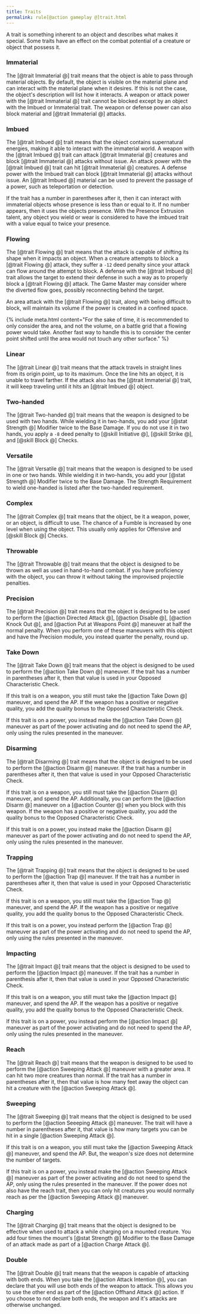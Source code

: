 ```yaml
---
title: Traits
permalink: rule[@action gameplay @]trait.html
---
```


A trait is something inherent to an object and describes what makes it special. Some traits have an effect on the combat potential of a creature or object that possess it.

### Immaterial
The [@trait Immaterial @] trait means that the object is able to pass through material objects. By default, the object is visible on the material plane and can interact with the material plane when it desires. If this is not the case, the object's description will list how it interacts. A weapon or attack power with the [@trait Immaterial @] trait cannot be blocked except by an object with the Imbued or Immaterial trait. The weapon or defense power can also block material and [@trait Immaterial @] attacks. 

### Imbued
The [@trait Imbued @] trait means that the object contains supernatural energies, making it able to interact with the immaterial world. A weapon with the [@trait Imbued @] trait can attack [@trait Immaterial @] creatures and block [@trait Immaterial @] attacks without issue. An attack power with the [@trait Imbued @] trait can hit [@trait Immaterial @] creatures. A defense power with the Imbued trait can block [@trait Immaterial @] attacks without issue. An [@trait Imbued @] material can be used to prevent the passage of a power, such as teleportation or detection.

If the trait has a number in parentheses after it, then it can interact with immaterial objects whose presence is less than or equal to it. If no number appears, then it uses the objects presence. With the Presence Extrusion talent, any object you wield or wear is considered to have the imbued trait with a value equal to twice your presence.

### Flowing
The [@trait Flowing @] trait means that the attack is capable of shifting its shape when it impacts an object. When a creature attempts to block a [@trait Flowing @] attack, they suffer a `-12` deed penalty since your attack can flow around the attempt to block. A defense with the [@trait Imbued @] trait allows the target to extend their defense in such a way as to properly block a [@trait Flowing @] attack. The Game Master may consider where the diverted flow goes, possibly reconnecting behind the target. 

An area attack with the [@trait Flowing @] trait, along with being difficult to block, will maintain its volume if the power is created in a confined space. 

{% include meta.html content="For the sake of time, it is recommended to only consider the area, and not the volume, on a battle grid that a flowing power would take. Another fast way to handle this is to consider the center point shifted until the area would not touch any other surface." %}

### Linear
The [@trait Linear @] trait means that the attack travels in straight lines from its origin point, up to its maximum. Once the line hits an object, it is unable to travel farther. If the attack also has the [@trait Immaterial @] trait, it will keep traveling until it hits an [@trait Imbued @] object.

### Two-handed
The [@trait Two-handed @] trait means that the weapon is designed to be used with two hands. While wielding it in two-hands, you add your [@stat Strength @] Modifier twice to the Base Damage. If you do not use it in two hands, you apply a `-8` deed penalty to [@skill Initiative @], [@skill Strike @], and [@skill Block @] Checks.

### Versatile
The [@trait Versatile @] trait means that the weapon is designed to be used in one or two hands. While wielding it in two-hands, you add your [@stat Strength @] Modifier twice to the Base Damage. The Strength Requirement to wield one-handed is listed after the two-handed requirement. 

### Complex
The [@trait Complex @] trait means that the object, be it a weapon, power, or an object, is difficult to use. The chance of a Fumble is increased by one level when using the object. This usually only applies for Offensive and [@skill Block @] Checks.

### Throwable
The [@trait Throwable @] trait means that the object is designed to be thrown as well as used in hand-to-hand combat. If you have proficiency with the object, you can throw it without taking the improvised projectile penalties.

### Precision
The [@trait Precision @] trait means that the object is designed to be used to perform the [@action Directed Attack @], [@action Disable @], [@action Knock Out @], and [@action Put at Weapons Point @] maneuver at half the normal penalty. When you perform one of these maneuvers with this object and have the Precision module, you instead quarter the penalty, round up.

### Take Down
The [@trait Take Down @] trait means that the object is designed to be used to perform the [@action Take Down @] maneuver. If the trait has a number in parentheses after it, then that value is used in your Opposed Characteristic Check.

If this trait is on a weapon, you still must take the [@action Take Down @] maneuver, and spend the AP. If the weapon has a positive or negative quality, you add the quality bonus to the Opposed Characteristic Check.

If this trait is on a power, you instead make the [@action Take Down @] maneuver as part of the power activating and do not need to spend the AP, only using the rules presented in the maneuver.

### Disarming
The [@trait Disarming @] trait means that the object is designed to be used to perform the [@action Disarm @] maneuver. If the trait has a number in parentheses after it, then that value is used in your Opposed Characteristic Check.

If this trait is on a weapon, you still must take the [@action Disarm @] maneuver, and spend the AP. Additionally, you can perform the [@action Disarm @] maneuver on a [@action Counter @] when you block with this weapon. If the weapon has a positive or negative quality, you add the quality bonus to the Opposed Characteristic Check.

If this trait is on a power, you instead make the [@action Disarm @] maneuver as part of the power activating and do not need to spend the AP, only using the rules presented in the maneuver.

### Trapping
The [@trait Trapping @] trait means that the object is designed to be used to perform the [@action Trap @] maneuver. If the trait has a number in parentheses after it, then that value is used in your Opposed Characteristic Check.

If this trait is on a weapon, you still must take the [@action Trap @] maneuver, and spend the AP. If the weapon has a positive or negative quality, you add the quality bonus to the Opposed Characteristic Check.

If this trait is on a power, you instead perform the [@action Trap @] maneuver as part of the power activating and do not need to spend the AP, only using the rules presented in the maneuver.

### Impacting
The [@trait Impact @] trait means that the object is designed to be used to perform the [@action Impact @] maneuver. If the trait has a number in parenthesis after it, then that value is used in your Opposed Characteristic Check.

If this trait is on a weapon, you still must take the [@action Impact @] maneuver, and spend the AP. If the weapon has a positive or negative quality, you add the quality bonus to the Opposed Characteristic Check.

If this trait is on a power, you instead perform the [@action Impact @] maneuver as part of the power activating and do not need to spend the AP, only using the rules presented in the maneuver.

### Reach

The [@trait Reach @] trait means that the weapon is designed to be used to perform the [@action Sweeping Attack @] maneuver with a greater area. It can hit two more creatures than normal. If the trait has a number in parentheses after it, then that value is how many feet away the object can hit a creature with the [@action Sweeping Attack @].

### Sweeping
The [@trait Sweeping @] trait means that the object is designed to be used to perform the [@action Seeeping Attack @] maneuver. The trait will have a number in parentheses after it, that value is how many targets you can be hit in a single [@action Sweeping Attack @].

If this trait is on a weapon, you still must take the [@action Sweeping Attack @] maneuver, and spend the AP. But, the weapon's size does not determine the number of targets.

If this trait is on a power, you instead make the [@action Sweeping Attack @] maneuver as part of the power activating and do not need to spend the AP, only using the rules presented in the maneuver. If the power does not also have the reach trait, then you can only hit creatures you would normally reach as per the [@action Sweeping Attack @] maneuver.

### Charging
The [@trait Charging @] trait means that the object is designed to be effective when used to attack a while charging on a mounted creature. You add four times the mount's [@stat Strength @] Modifier to the Base Damage of an attack made as part of a [@action Charge Attack @].

### Double
The [@trait Double @] trait means that the weapon is capable of attacking with both ends. When you take the [@action Attack Intention @], you can declare that you will use both ends of the weapon to attack. This allows you to use the other end as part of the [@action Offhand Attack @] action. If you choose to not declare both ends, the weapon and it's attacks are otherwise unchanged.